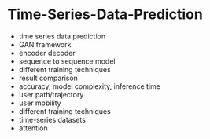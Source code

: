 # Time-Series-Data-Prediction                 
- time series data prediction            
- GAN framework               
- encoder decoder               
- sequence to sequence model                
- different training techniques   
- result comparison      
- accuracy, model complexity, inference time        
- user path/trajectory     
- user mobility   
- different training techniques 
- time-series datasets 
- attention  
  
